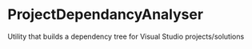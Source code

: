 # ProjectDependancyAnalyser
Utility that builds a dependency tree for Visual Studio projects/solutions
